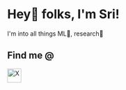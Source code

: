# Hey:wave: folks, I'm Sri! 

I'm into all things ML🤖, research🔎

## Find me @ 
<a href="http://x.com/y_svaish" target="blank"> <img height="32" width="32" src="https://unpkg.com/simple-icons@v13/icons/x.svg" title = "X"/> </a>
